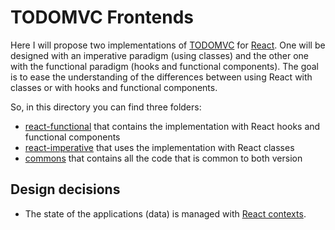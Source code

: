# TODOMVC Frontends

Here I will propose two implementations of [TODOMVC](https://github.com/tastejs/todomvc/) for [React](https://github.com/facebook/react).
One will be designed with an imperative paradigm (using classes) and the other one with the functional paradigm (hooks and functional components).
The goal is to ease the understanding of the differences between using React with classes or with hooks and functional components.

So, in this directory you can find three folders:

- [react-functional](/react-functional) that contains the implementation with React hooks and functional components
- [react-imperative](/react-imperative) that uses the implementation with React classes
- [commons](/commons) that contains all the code that is common to both version

## Design decisions

- The state of the applications (data) is managed with [React contexts](https://reactjs.org/docs/context.html).
